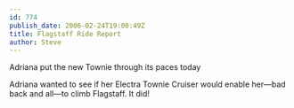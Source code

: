 ```yaml
---
id: 774
publish_date: 2006-02-24T19:00:49Z
title: Flagstaff Ride Report
author: Steve
---
```

  
Adriana put the new Townie through its paces today

Adriana wanted to see if her Electra Townie Cruiser would enable her—bad back and all—to climb Flagstaff. It did!